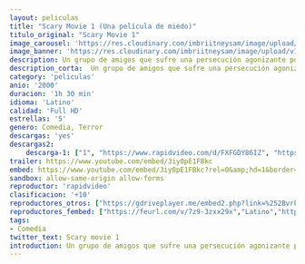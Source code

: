 ```yaml
---
layout: peliculas
title: "Scary Movie 1 (Una película de miedo)"
titulo_original: "Scary Movie 1"
image_carousel: 'https://res.cloudinary.com/imbriitneysam/image/upload/v1557692126/SCARY-1POSTER-min.jpg'
image_banner: 'https://res.cloudinary.com/imbriitneysam/image/upload/v1557692127/SCARY1-BANNER-min.jpg'
description: Un grupo de amigos que sufre una persecución agonizante por un asesino psicópata que fue atropellado por accidente durante el último Halloween. A partir de entonces, una serie de muertes absurdas comienzan a ocurrir en el tranquilo pueblo en el que viven, que es invadida por los medios de comunicación. Todo el mundo quiere cubrir el caso, en especial un periodista agresivo que no deja de aclarar lo que hay detrás de estos extraños asesinatos.
description_corta:  Un grupo de amigos que sufre una persecución agonizante por un asesino psicópata que fue atropellado por accidente durante el último Halloween. A partir de entonces, una serie de muertes absurdas comienzan a ocurrir en el tranquilo pueblo en el que viven, que es invadida por los medios de comunicación
category: 'peliculas'
anio: '2000'
duracion: '1h 30 min'
idioma: 'Latino'
calidad: 'Full HD'
estrellas: '5'
genero: Comedia, Terror
descargas: 'yes'
descargas2:
    descarga-1: ["1", "https://www.rapidvideo.com/d/FXFGDY86IZ", "https://www.google.com/s2/favicons?domain=openload.co","OpenLoad","https://res.cloudinary.com/imbriitneysam/image/upload/v1541473684/mexico.png", "Latino", "Full HD"]
trailer: https://www.youtube.com/embed/3iy0pE1FBkc
embed: https://www.youtube.com/embed/3iy0pE1FBkc?rel=0&amp;hd=1&border=0&wmode=opaque&enablejsapi=1&modestbranding=1&controls=1&showinfo=1
sandbox: allow-same-origin allow-forms
reproductor: 'rapidvideo'
clasificacion: '+10'
reproductores_otros: ["https://gdriveplayer.me/embed2.php?link=%252Bvrkgdg0rX1F2e%252ByRosAKAMFy9vvoe0nW23hcj9gdXby88nVB41%252B7X49fHoDYIhP71Cd0BTfbHTxU07kKQIh%252FLtQJOFoTMd4AYlgGH7y6xPzLqBn3qza57v%252F6E9BCY8C6kuz2%252BSGPZ1T8Ig%252BaweYXUkZAeaeJMLIdM9Yyo61NPolZ5OOvYC6oDYeiaQiw9iTs2%252FX271HpyTdUWO4dpKRBm","Latino","https://mstream.website/ed2hsb2xhfbi","Latino"]
reproductores_fembed: ["https://feurl.com/v/7z9-3zxx29x","Latino","https://feurl.com/v/5dw27cdnxm7jd8p","Latino","https://feurl.com/v/p8qz3sm5g2k3dng","Latino"]
tags:
- Comedia
twitter_text: Scary movie 1
introduction: Un grupo de amigos que sufre una persecución agonizante por un asesino psicópata que fue atropellado por accidente durante el último Halloween. A partir de entonces, una serie de muertes absurdas comienzan a ocurrir en el tranquilo pueblo en el que viven, que es invadida por los medios de comunicación
---
```












